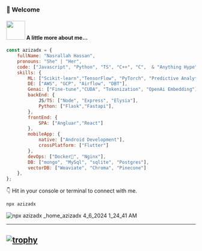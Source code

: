 ### 👋 Welcome

#### <img src="https://media.giphy.com/media/VgCDAzcKvsR6OM0uWg/giphy.gif" width="50"> A little more about me...  
```javascript
const azizadx = {
    fullName: "Nasrallah Hassan",
    pronouns: "She" | "Her",
    code: ["Javascript", "Python", "TS", "C++", "C",  & "Anything Hype"],
    skills: {
        ML: ["Scikit-learn","TensorFlow", "PyTorch", "Predictive Analytics", "NLP"],
        DE: ["AWS", "GCP", "Airflow", "DBT"],
        Genai: ["Fine-tune","CUDA", "Tokenization", "OpenAi Embedding"],
        backEnd: {
            JS/TS: ["Node", "Express", "Elysia"],
            Python: ["Flask","Fastapi"],
        },
        frontEnd: {
            SPA: ["Angluar","React"]
        },
        mobileApp: {
            native: ["Android Development"],
            crossPlatform: ["Flutter"]
        },
        devOps: ["Docker🐳", "Nginx"],
        DB: ["mongo", "MySql", "sqlite", "Postgres"],
        vectorDB: ["Weaviate", "Chroma", "Pinecone"]
    },
};
```
👇 Hit in your console or terminal to connect with me.

```bash
npx azizadx
```
![npx azizadx _home_azizadx 4_6_2024 1_24_41 AM](https://github.com/Azizadx/Azizadx/assets/45791956/605956a7-87a1-4f70-8f34-c800c7693944)



---
[![trophy](https://github-profile-trophy.vercel.app/?username=azizadx)](https://github.com/ryo-ma/github-profile-trophy)
---

